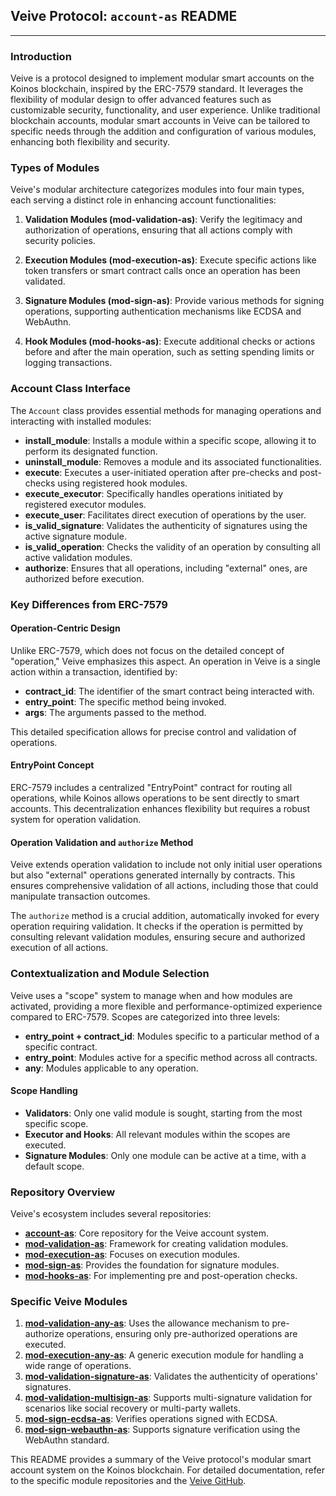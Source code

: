 ## **Veive Protocol: `account-as` README**

---

### **Introduction**

Veive is a protocol designed to implement modular smart accounts on the Koinos blockchain, inspired by the ERC-7579 standard. It leverages the flexibility of modular design to offer advanced features such as customizable security, functionality, and user experience. Unlike traditional blockchain accounts, modular smart accounts in Veive can be tailored to specific needs through the addition and configuration of various modules, enhancing both flexibility and security.

### **Types of Modules**

Veive's modular architecture categorizes modules into four main types, each serving a distinct role in enhancing account functionalities:

1. **Validation Modules (mod-validation-as)**: Verify the legitimacy and authorization of operations, ensuring that all actions comply with security policies.

2. **Execution Modules (mod-execution-as)**: Execute specific actions like token transfers or smart contract calls once an operation has been validated.

3. **Signature Modules (mod-sign-as)**: Provide various methods for signing operations, supporting authentication mechanisms like ECDSA and WebAuthn.

4. **Hook Modules (mod-hooks-as)**: Execute additional checks or actions before and after the main operation, such as setting spending limits or logging transactions.

### **Account Class Interface**

The `Account` class provides essential methods for managing operations and interacting with installed modules:

- **install_module**: Installs a module within a specific scope, allowing it to perform its designated function.
- **uninstall_module**: Removes a module and its associated functionalities.
- **execute**: Executes a user-initiated operation after pre-checks and post-checks using registered hook modules.
- **execute_executor**: Specifically handles operations initiated by registered executor modules.
- **execute_user**: Facilitates direct execution of operations by the user.
- **is_valid_signature**: Validates the authenticity of signatures using the active signature module.
- **is_valid_operation**: Checks the validity of an operation by consulting all active validation modules.
- **authorize**: Ensures that all operations, including "external" ones, are authorized before execution.

### **Key Differences from ERC-7579**

#### **Operation-Centric Design**

Unlike ERC-7579, which does not focus on the detailed concept of "operation," Veive emphasizes this aspect. An operation in Veive is a single action within a transaction, identified by:

- **contract_id**: The identifier of the smart contract being interacted with.
- **entry_point**: The specific method being invoked.
- **args**: The arguments passed to the method.

This detailed specification allows for precise control and validation of operations.

#### **EntryPoint Concept**

ERC-7579 includes a centralized "EntryPoint" contract for routing all operations, while Koinos allows operations to be sent directly to smart accounts. This decentralization enhances flexibility but requires a robust system for operation validation.

#### **Operation Validation and `authorize` Method**

Veive extends operation validation to include not only initial user operations but also "external" operations generated internally by contracts. This ensures comprehensive validation of all actions, including those that could manipulate transaction outcomes.

The `authorize` method is a crucial addition, automatically invoked for every operation requiring validation. It checks if the operation is permitted by consulting relevant validation modules, ensuring secure and authorized execution of all actions.

### **Contextualization and Module Selection**

Veive uses a "scope" system to manage when and how modules are activated, providing a more flexible and performance-optimized experience compared to ERC-7579. Scopes are categorized into three levels:

- **entry_point + contract_id**: Modules specific to a particular method of a specific contract.
- **entry_point**: Modules active for a specific method across all contracts.
- **any**: Modules applicable to any operation.

#### **Scope Handling**

- **Validators**: Only one valid module is sought, starting from the most specific scope.
- **Executor and Hooks**: All relevant modules within the scopes are executed.
- **Signature Modules**: Only one module can be active at a time, with a default scope.

### **Repository Overview**

Veive's ecosystem includes several repositories:

- **[account-as](https://github.com/veiveprotocol/account-as)**: Core repository for the Veive account system.
- **[mod-validation-as](https://github.com/veiveprotocol/mod-validation-as)**: Framework for creating validation modules.
- **[mod-execution-as](https://github.com/veiveprotocol/mod-execution-as)**: Focuses on execution modules.
- **[mod-sign-as](https://github.com/veiveprotocol/mod-sign-as)**: Provides the foundation for signature modules.
- **[mod-hooks-as](https://github.com/veiveprotocol/mod-hooks-as)**: For implementing pre and post-operation checks.

### **Specific Veive Modules**

1. **[mod-validation-any-as](https://github.com/veiveprotocol/mod-validation-any-as)**: Uses the allowance mechanism to pre-authorize operations, ensuring only pre-authorized operations are executed.
2. **[mod-execution-any-as](https://github.com/veiveprotocol/mod-execution-any-as)**: A generic execution module for handling a wide range of operations.
3. **[mod-validation-signature-as](https://github.com/veiveprotocol/mod-validation-signature-as)**: Validates the authenticity of operations' signatures.
4. **[mod-validation-multisign-as](https://github.com/veiveprotocol/mod-validation-multisign-as)**: Supports multi-signature validation for scenarios like social recovery or multi-party wallets.
5. **[mod-sign-ecdsa-as](https://github.com/veiveprotocol/mod-sign-ecdsa-as)**: Verifies operations signed with ECDSA.
6. **[mod-sign-webauthn-as](https://github.com/veiveprotocol/mod-sign-webauthn-as)**: Supports signature verification using the WebAuthn standard.

This README provides a summary of the Veive protocol's modular smart account system on the Koinos blockchain. For detailed documentation, refer to the specific module repositories and the [Veive GitHub](https://github.com/veiveprotocol).